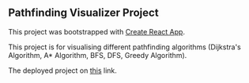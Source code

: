 ## Pathfinding Visualizer Project

This project was bootstrapped with [Create React App](https://github.com/facebook/create-react-app).

This project is for visualising different pathfinding algorithms (Dijkstra's Algorithm, A* Algorithm, BFS, DFS, Greedy Algorithm). 

The deployed project on [this](https://arijitiiest.github.io/Pathfinding-Visualizer/) link.

